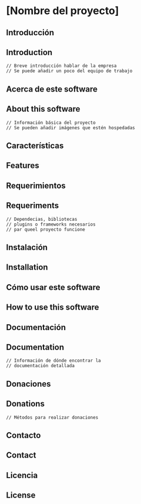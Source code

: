 # [Nombre del proyecto]

## Introducción
## Introduction
	// Breve introducción hablar de la empresa
	// Se puede añadir un poco del equipo de trabajo

## Acerca de este software
## About this software
	// Información básica del proyecto
	// Se pueden añadir imágenes que estén hospedadas

## Características
## Features

## Requerimientos
## Requeriments
	// Dependecias, bibliotecas
	// plugins o frameworks necesarios 
	// par queel proyecto funcione

## Instalación
## Installation

## Cómo usar este software
## How to use this software

## Documentación
## Documentation
	// Información de dónde encontrar la 
	// documentación detallada

## Donaciones
## Donations
	// Métodos para realizar donaciones

## Contacto
## Contact

## Licencia
## License